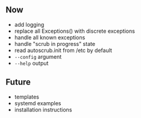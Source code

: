 ## Now

- add logging
- replace all Exceptions() with discrete exceptions
- handle all known exceptions
- handle "scrub in progress" state
- read autoscrub.init from /etc by default
- `--config` argument
- `--help` output


## Future

- templates
- systemd examples
- installation instructions
